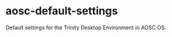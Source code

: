 aosc-default-settings
=====================

Default settings for the Trinity Desktop Environment in AOSC OS.
